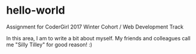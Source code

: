 # hello-world
Assignment for CoderGirl 2017 Winter Cohort / Web Development Track

In this area, I am to write a bit about myself.  My friends and colleagues call me "Silly Tilley" for good reason!  :)
